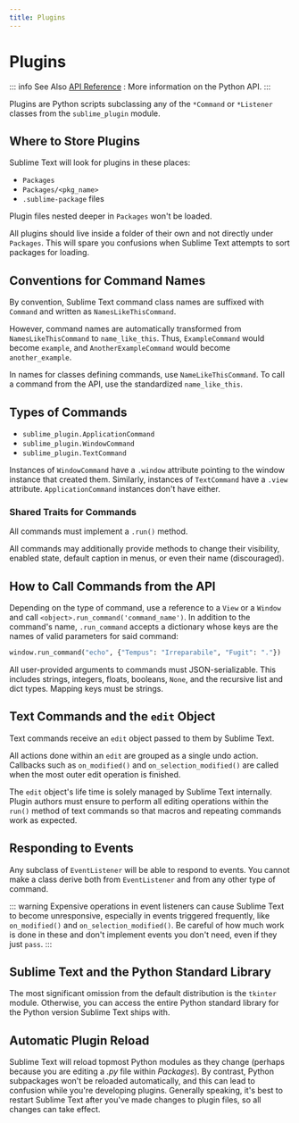 ```yaml
---
title: Plugins
---
```


# Plugins

<!-- TODO merge into guide section -->

::: info See Also
[API Reference](../reference/python_api.md)
: More information on the Python API.
:::


Plugins are Python scripts
subclassing any of the `*Command` or `*Listener` classes
from the `sublime_plugin` module.


## Where to Store Plugins

Sublime Text will look for plugins in these places:

* `Packages`
* `Packages/<pkg_name>`
* `.sublime-package` files

Plugin files nested deeper in `Packages` won't be loaded.

All plugins should live inside a folder of their own and not directly
under `Packages`. This will spare you confusions when Sublime Text attempts
to sort packages for loading.


## Conventions for Command Names

By convention, Sublime Text command class names are suffixed with `Command`
and written as `NamesLikeThisCommand`.

However, command names are automatically transformed from `NamesLikeThisCommand`
to `name_like_this`. Thus, `ExampleCommand` would become `example`,
and `AnotherExampleCommand` would become `another_example`.

In names for classes defining commands, use `NameLikeThisCommand`. To call a
command from the API, use the standardized `name_like_this`.


## Types of Commands

* `sublime_plugin.ApplicationCommand`
* `sublime_plugin.WindowCommand`
* `sublime_plugin.TextCommand`

Instances of `WindowCommand` have a `.window` attribute pointing to the
window instance that created them. Similarly, instances of `TextCommand`
have a `.view` attribute.
`ApplicationCommand` instances don't have either.

### Shared Traits for Commands

All commands must implement a `.run()` method.

All commands may additionally provide methods to change their
visibility,
enabled state,
default caption in menus,
or even their name (discouraged).

<!-- TODO want_event -->

## How to Call Commands from the API

Depending on the type of command, use a reference to a `View` or a `Window`
and call `<object>.run_command('command_name')`. In addition to the command's
name, `.run_command` accepts a dictionary whose keys are the names of valid
parameters for said command:

```python
window.run_command("echo", {"Tempus": "Irreparabile", "Fugit": "."})
```

All user-provided arguments to commands must JSON-serializable.
This includes strings, integers, floats, booleans, `None`,
and the recursive list and dict types.
Mapping keys must be strings.


## Text Commands and the `edit` Object

Text commands receive an `edit` object passed to them by Sublime Text.

All actions done within an `edit` are grouped as a single undo action.
Callbacks such as `on_modified()` and `on_selection_modified()` are called
when the most outer edit operation is finished.

The `edit` object's life time is solely managed by Sublime Text internally.
Plugin authors must ensure 
to perform all editing operations 
within the `run()` method of text commands 
so that macros and repeating commands work as expected.


## Responding to Events

Any subclass of `EventListener` will be able to respond to events. You cannot
make a class derive both from `EventListener` and from any other type of
command.

::: warning
Expensive operations in event listeners can cause Sublime Text to become
unresponsive, especially in events triggered frequently, like
`on_modified()` and `on_selection_modified()`. Be careful of how much
work is done in these and don't implement events you don't need, even if
they just `pass`.
:::


## Sublime Text and the Python Standard Library

The most significant omission from the default distribution
is the `tkinter` module.
Otherwise, you can access the entire Python standard library
for the Python version Sublime Text ships with.


## Automatic Plugin Reload

Sublime Text will reload topmost Python modules as they change (perhaps
because you are editing a *.py* file within *Packages*). By contrast, Python
subpackages won't be reloaded automatically, and this can lead to confusion
while you're developing plugins. Generally speaking, it's best to restart
Sublime Text after you've made changes to plugin files, so all changes can take
effect.
